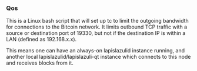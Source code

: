 ### Qos ###

This is a Linux bash script that will set up tc to limit the outgoing bandwidth for connections to the Bitcoin network. It limits outbound TCP traffic with a source or destination port of 19330, but not if the destination IP is within a LAN (defined as 192.168.x.x).

This means one can have an always-on lapislazulid instance running, and another local lapislazulid/lapislazuli-qt instance which connects to this node and receives blocks from it.
